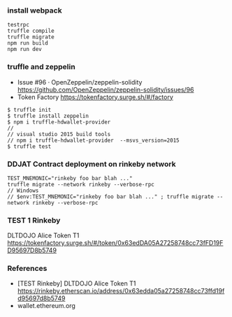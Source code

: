 ### install webpack

```
testrpc
truffle compile
truffle migrate
npm run build
npm run dev
```

### truffle and zeppelin

* Issue #96 · OpenZeppelin/zeppelin-solidity https://github.com/OpenZeppelin/zeppelin-solidity/issues/96
* Token Factory https://tokenfactory.surge.sh/#/factory

```
$ truffle init
$ truffle install zeppelin
$ npm i truffle-hdwallet-provider 
//
// visual studio 2015 build tools 
// npm i truffle-hdwallet-provider  --msvs_version=2015
$ truffle test
```

### DDJAT Contract deployment on rinkeby network

```
TEST_MNEMONIC="rinkeby foo bar blah ..."
truffle migrate --network rinkeby --verbose-rpc
// Windows
// $env:TEST_MNEMONIC="rinkeby foo bar blah ..." ; truffle migrate --network rinkeby --verbose-rpc
```

### TEST 1 Rinkeby

DLTDOJO Alice Token T1 https://tokenfactory.surge.sh/#/token/0x63edDA05A27258748cc73fFD19FD95697D8b5749

### References

* [TEST Rinkeby] DLTDOJO Alice Token T1 https://rinkeby.etherscan.io/address/0x63edda05a27258748cc73ffd19fd95697d8b5749
* wallet.ethereum.org